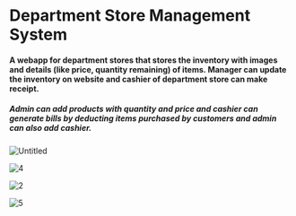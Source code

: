 # Department Store Management System

#### A webapp for department stores that stores the inventory with images and details (like price, quantity remaining) of items. Manager can update the inventory on website and cashier of department store can make receipt.

##### Admin can add products with quantity and price and cashier can generate bills by deducting items purchased by customers and admin can also add cashier.


![Untitled](https://user-images.githubusercontent.com/45990422/118645643-cd5d0880-b7fc-11eb-9305-c0cfdafa8ea6.png)

![4](https://user-images.githubusercontent.com/45990422/118645623-c635fa80-b7fc-11eb-82ee-0390e7056ce7.png)

![2](https://user-images.githubusercontent.com/45990422/118645661-d4841680-b7fc-11eb-8e49-7db9f825d6e4.png)

![5](https://user-images.githubusercontent.com/45990422/118645673-d9e16100-b7fc-11eb-8f3d-1c5d4bd768d4.png)
